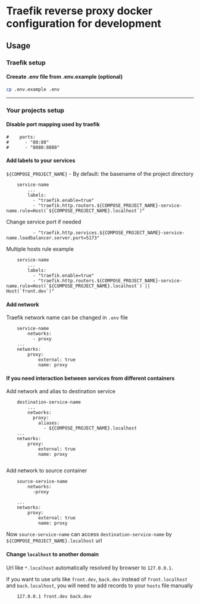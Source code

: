 # Traefik reverse proxy docker configuration for development

## Usage

### Traefik setup

#### Creeate .env file from .env.example (optional)

```sh
cp .env.example .env
```

---

### Your projects setup

#### Disable port mapping used by traefik

```
#    ports:
#      - "80:80"
#      - "8080:8080"
```

#### Add labels to your services

`${COMPOSE_PROJECT_NAME}` - By default: the basename of the project directory

```
    service-name
        ...
        labels:
          - "traefik.enable=true"
          - "traefik.http.routers.${COMPOSE_PROJECT_NAME}-service-name.rule=Host(`${COMPOSE_PROJECT_NAME}.localhost`)"
```

Change service port if needed

```
          - "traefik.http.services.${COMPOSE_PROJECT_NAME}-service-name.loadbalancer.server.port=5173"
```
Multiple hosts rule example

```
    service-name
        ...
        labels:
          - "traefik.enable=true"
          - "traefik.http.routers.${COMPOSE_PROJECT_NAME}-service-name.rule=Host(`${COMPOSE_PROJECT_NAME}.localhost`) || Host(`front.dev`)"
```


#### Add network

Traefik network name can be changed in `.env` file

```
    service-name
        networks:
          - proxy
    ...      
    networks:
        proxy:
            external: true
            name: proxy
```

#### If you need interaction between services from different containers

Add network and alias to destination service

````
    destination-service-name
        ...
        networks:
          proxy:
            aliases:
              - ${COMPOSE_PROJECT_NAME}.localhost
    ...      
    networks:
        proxy:
            external: true
            name: proxy
          
````

Add network to source container

````
    source-service-name
        networks:
          -proxy
          
    ...      
    networks:
        proxy:
            external: true
            name: proxy
````

Now `source-service-name` can access `destination-service-name` by `${COMPOSE_PROJECT_NAME}.localhost` url

#### Change `localhost` to another domain

Url like `*.localhost` automatically resolved by browser to `127.0.0.1`.

If you want to use urls like `front.dev`, `back.dev` instead of `front.localhost` and `back.localhost`, you will need to add records to your `hosts` file manually

````
    127.0.0.1 front.dev back.dev
````

